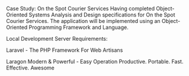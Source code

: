 Case Study: On the Spot Courier Services
Having completed Object-Oriented Systems Analysis and Design specifications for On the Spot Courier Services.
The application will be implemented using an Object-Oriented Programming Framework and Language.

Local Development Server Requirements:

Laravel - The PHP Framework For Web Artisans

Laragon
Modern & Powerful - Easy Operation
Productive. Portable. Fast. Effective. Awesome
